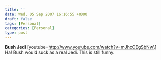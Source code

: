 ```yaml
---
title: ''
date: Wed, 05 Sep 2007 16:16:55 +0000
draft: false
tags: [Personal]
categories: [Personal]
type: post
---
```


**Bush Jedi** \[youtube=http://www.youtube.com/watch?v=mJhcOEgSbNw\]  
Ha! Bush would suck as a real Jedi. This is still funny.